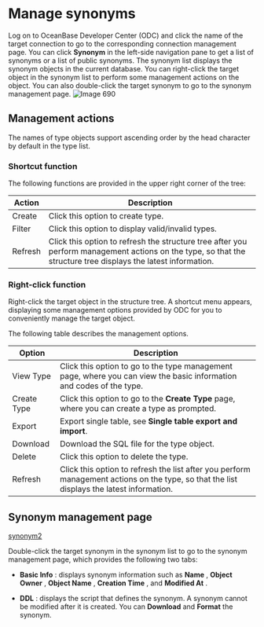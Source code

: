 Manage synonyms 
====================================

Log on to OceanBase Developer Center (ODC) and click the name of the target connection to go to the corresponding connection management page. You can click **Synonym** in the left-side navigation pane to get a list of synonyms or a list of public synonyms. The synonym list displays the synonym objects in the current database. You can right-click the target object in the synonym list to perform some management actions on the object. You can also double-click the target synonym to go to the synonym management page. 
![Image 690](https://obbusiness-private.oss-cn-shanghai.aliyuncs.com/doc/img/odc/340/%E7%AE%A1%E7%90%86%E5%90%8C%E4%B9%89%E8%AF%8D-1-EN.png)


Management actions 
---------------------------------------

The names of type objects support ascending order by the head character by default in the type list.

### Shortcut function 

The following functions are provided in the upper right corner of the tree:


| Action  |                                                                          Description                                                                          |
|---------|---------------------------------------------------------------------------------------------------------------------------------------------------------------|
| Create  | Click this option to create type.                                                                                                                             |
| Filter  | Click this option to display valid/invalid types.                                                                                                             |
| Refresh | Click this option to refresh the structure tree after you perform management actions on the type, so that the structure tree displays the latest information. |



### Right-click function 

Right-click the target object in the structure tree. A shortcut menu appears, displaying some management options provided by ODC for you to conveniently manage the target object. 

The following table describes the management options.


|   Option    |                                                                         Description                                                                          |
|-------------|--------------------------------------------------------------------------------------------------------------------------------------------------------------|
| View Type   | Click this option to go to the type management page, where you can view the basic information and codes of the type. |
| Create Type | Click this option to go to the **Create Type**  page, where you can create a type as prompted.                                                               |
|Export|Export single table, see **Single table export and import**.|
| Download    | Download the SQL file for the type object.                                                                                                                   |
| Delete      | Click this option to delete the type.                                                                                                                        |
| Refresh     | Click this option to refresh the list after you perform management actions on the type, so that the list displays the latest information.                    |




Synonym management page 
--------------------------------------------

[synonym2](https://obbusiness-private.oss-cn-shanghai.aliyuncs.com/doc/img/odc/340/%E7%AE%A1%E7%90%86%E5%90%8C%E4%B9%89%E8%AF%8D-2-EN.png)

Double-click the target synonym in the synonym list to go to the synonym management page, which provides the following two tabs:

* **Basic Info** : displays synonym information such as **Name** , **Object** **Owner** , **Object Name** , **Creation Time** , and **Modified At** .

* **DDL** : displays the script that defines the synonym. A synonym cannot be modified after it is created. You can **Download** and **Format** the synonym.

  



